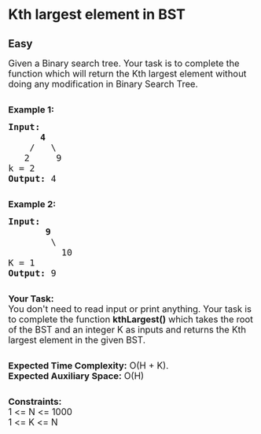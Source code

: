 # Kth largest element in BST
## Easy 
<div class="problem-statement" style="user-select: auto;">
                <p style="user-select: auto;"></p><p style="user-select: auto;"><span style="font-size: 18px; user-select: auto;">Given a Binary search tree. Your task is to complete the function which will return the Kth largest element without doing any modification in Binary Search Tree.</span></p>

<p style="user-select: auto;"><br style="user-select: auto;">
<span style="font-size: 18px; user-select: auto;"><strong style="user-select: auto;">Example 1:</strong></span></p>

<pre style="position: relative; user-select: auto;"><span style="font-size: 18px; user-select: auto;"><strong style="user-select: auto;">Input:
&nbsp;     4</strong>
&nbsp;   /   \
<strong style="user-select: auto;">   </strong>2     9
k = 2<strong style="user-select: auto;"> 
Output: </strong>4
</span><div class="open_grepper_editor" title="Edit &amp; Save To Grepper" style="user-select: auto;"></div></pre>

<p style="user-select: auto;"><br style="user-select: auto;">
<span style="font-size: 18px; user-select: auto;"><strong style="user-select: auto;">Example 2:</strong></span></p>

<pre style="position: relative; user-select: auto;"><span style="font-size: 18px; user-select: auto;"><strong style="user-select: auto;">Input:
</strong>&nbsp; &nbsp; &nbsp; &nbsp;<strong style="user-select: auto;">9</strong>
&nbsp; &nbsp; &nbsp;&nbsp;  \&nbsp;
&nbsp;  &nbsp;&nbsp;  &nbsp;  10<strong style="user-select: auto;">
</strong>K = 1<strong style="user-select: auto;">
Output: </strong>9</span>
<div class="open_grepper_editor" title="Edit &amp; Save To Grepper" style="user-select: auto;"></div></pre>

<p style="user-select: auto;"><br style="user-select: auto;">
<span style="font-size: 18px; user-select: auto;"><strong style="user-select: auto;">Your Task:</strong><br style="user-select: auto;">
You don't need to read input or print anything. Your task is to complete the function&nbsp;<strong style="user-select: auto;">kthLargest()</strong>&nbsp;which takes the root of the BST and an integer K as inputs and returns the Kth largest element in the given BST.</span></p>

<p style="user-select: auto;"><br style="user-select: auto;">
<span style="font-size: 18px; user-select: auto;"><strong style="user-select: auto;">Expected Time Complexity:</strong>&nbsp;O(H + K).<br style="user-select: auto;">
<strong style="user-select: auto;">Expected Auxiliary Space:</strong>&nbsp;O(H)</span></p>

<p style="user-select: auto;"><br style="user-select: auto;">
<span style="font-size: 18px; user-select: auto;"><strong style="user-select: auto;">Constraints:</strong><br style="user-select: auto;">
1 &lt;= N &lt;= 1000<br style="user-select: auto;">
1 &lt;= K &lt;= N</span></p>
 <p style="user-select: auto;"></p>
            </div>